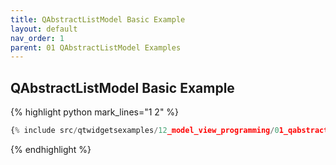 ```yaml
---
title: QAbstractListModel Basic Example
layout: default
nav_order: 1
parent: 01 QAbstractListModel Examples
---
```


## QAbstractListModel Basic Example

{% highlight python mark_lines="1 2" %}
```python
{% include src/qtwidgetsexamples/12_model_view_programming/01_qabstractlistmodel/01_list_model.py %}
```
{% endhighlight %}
